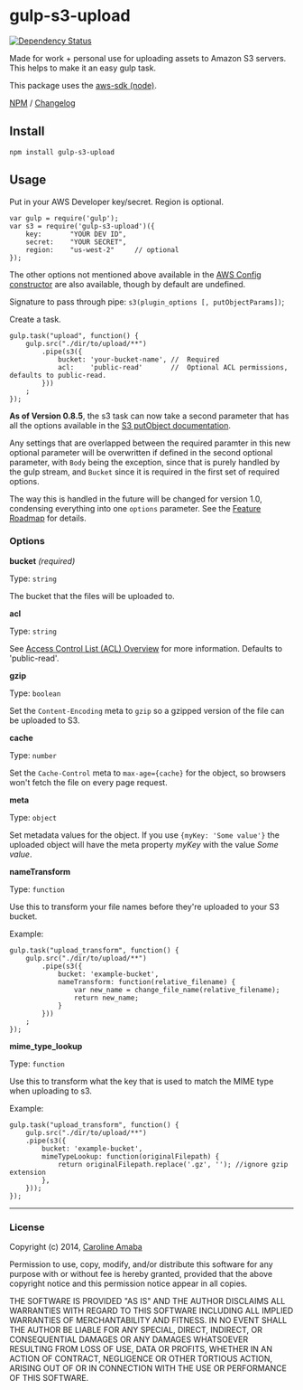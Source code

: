 # gulp-s3-upload

[![Dependency Status](https://www.versioneye.com/user/projects/54a2f974974275fa0a00000f/badge.svg?style=flat)](https://www.versioneye.com/user/projects/54a2f974974275fa0a00000f)

Made for work + personal use for uploading assets to Amazon S3 servers.  
This helps to make it an easy gulp task.

This package uses the [aws-sdk (node)](http://aws.amazon.com/sdk-for-node-js/).

[NPM](https://www.npmjs.com/package/gulp-s3-upload) / [Changelog](changelog.md)

## Install
    npm install gulp-s3-upload

## Usage

Put in your AWS Developer key/secret. Region is optional.

    var gulp = require('gulp');
    var s3 = require('gulp-s3-upload')({
        key:       "YOUR DEV ID",
        secret:    "YOUR SECRET",
        region:    "us-west-2"     // optional
    });

The other options not mentioned above available in the [AWS Config constructor](http://docs.aws.amazon.com/AWSJavaScriptSDK/latest/AWS/Config.html#constructor-property) are also available, though by default are undefined.

Signature to pass through pipe: `s3(plugin_options [, putObjectParams])`;

Create a task.

    gulp.task("upload", function() {
        gulp.src("./dir/to/upload/**")
            .pipe(s3({
                bucket: 'your-bucket-name', //  Required
                acl:    'public-read'       //  Optional ACL permissions, defaults to public-read.
            }))
        ;
    });

**As of Version 0.8.5**, the s3 task can now take a second parameter that has all the options available in the [S3 putObject documentation](http://docs.aws.amazon.com/AWSJavaScriptSDK/latest/AWS/S3.html#putObject-property).  

Any settings that are overlapped between the required paramter in this new optional parameter will be overwritten if defined in the second optional parameter, with `Body` being the exception, since that is purely handled by the gulp stream, and `Bucket` since it is required in the first set of required options.

The way this is handled in the future will be changed for version 1.0, condensing everything into one `options` parameter. See the [Feature Roadmap](roadmap.md) for details.

### Options

**bucket** *(required)*

Type: `string`

The bucket that the files will be uploaded to.


**acl**

Type: `string`

See [Access Control List (ACL) Overview](http://docs.aws.amazon.com/AmazonS3/latest/dev/acl-overview.html)
for more information.  Defaults to 'public-read'.


**gzip**

Type: `boolean`

Set the `Content-Encoding` meta to `gzip` so a gzipped version of the file can be uploaded to S3.


**cache**

Type: `number`

Set the `Cache-Control` meta to `max-age={cache}` for the object, so browsers won't fetch the file on every page request.


**meta**

Type: `object`

Set metadata values for the object. If you use `{myKey: 'Some value'}` the uploaded object will have the meta property *myKey* with the value *Some value*.


**nameTransform**

Type: `function`

Use this to transform your file names before they're uploaded to your S3 bucket.

Example:

    gulp.task("upload_transform", function() {
        gulp.src("./dir/to/upload/**")
            .pipe(s3({
                bucket: 'example-bucket',
                nameTransform: function(relative_filename) {
                    var new_name = change_file_name(relative_filename);
                    return new_name;
                }
            }))
        ;
    });


**mime_type_lookup**

Type: `function`

Use this to transform what the key that is used to match the MIME type when uploading to s3.

Example:

    gulp.task("upload_transform", function() {
        gulp.src("./dir/to/upload/**")
        .pipe(s3({
            bucket: 'example-bucket',
            mimeTypeLookup: function(originalFilepath) {
                return originalFilepath.replace('.gz', ''); //ignore gzip extension
            },
        }));
    });

----------------------------------------------------

### License

Copyright (c) 2014, [Caroline Amaba](mailto:caroline.amaba@gmail.com)

Permission to use, copy, modify, and/or distribute this software for any purpose with or without fee is hereby granted, provided that the above copyright notice and this permission notice appear in all copies.

THE SOFTWARE IS PROVIDED "AS IS" AND THE AUTHOR DISCLAIMS ALL WARRANTIES WITH REGARD TO THIS SOFTWARE INCLUDING ALL IMPLIED WARRANTIES OF MERCHANTABILITY AND FITNESS. IN NO EVENT SHALL THE AUTHOR BE LIABLE FOR ANY SPECIAL, DIRECT, INDIRECT, OR CONSEQUENTIAL DAMAGES OR ANY DAMAGES WHATSOEVER RESULTING FROM LOSS OF USE, DATA OR PROFITS, WHETHER IN AN ACTION OF CONTRACT, NEGLIGENCE OR OTHER TORTIOUS ACTION, ARISING OUT OF OR IN CONNECTION WITH THE USE OR PERFORMANCE OF THIS SOFTWARE.
